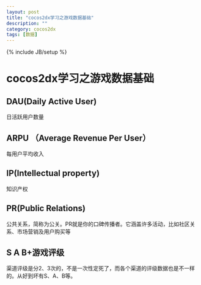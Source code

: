 ```yaml
---
layout: post
title: "cocos2dx学习之游戏数据基础"
description: ""
category: cocos2dx
tags: [数据]
---
```

{% include JB/setup %}

cocos2dx学习之游戏数据基础
=============

## DAU(Daily Active User)
日活跃用户数量

## ARPU （Average Revenue Per User）
每用户平均收入

## IP(Intellectual property)
知识产权

## PR(Public Relations)
公共关系，简称为公关。PR就是你的口碑传播者。它涵盖许多活动，比如社区关系、市场营销及用户购买等

## S A B+游戏评级
渠道评级是分2、3次的，不是一次性定死了，而各个渠道的评级数据也是不一样的。从好到坏有S、A、B等。